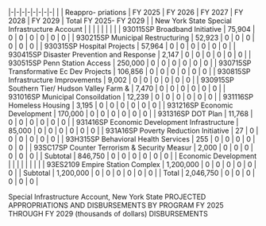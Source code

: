 |-|-|-|-|-|-|-|-|
| | Reappro-  priations | FY 2025 | FY 2026 | FY 2027 | FY 2028 | FY 2029 | Total FY 2025- FY 2029 |
| New York State Special Infrastructure Account | | | | | | | |
| 930115SP Broadband Initiative | 75,904 | 0 | 0 | 0 | 0 | 0 | 0 |
| 930215SP Municipal Restructuring | 52,923 | 0 | 0 | 0 | 0 | 0 | 0 |
| 930315SP Hospital Projects | 57,964 | 0 | 0 | 0 | 0 | 0 | 0 |
| 930415SP Disaster Prevention and Response | 2,147 | 0 | 0 | 0 | 0 | 0 | 0 |
| 930515SP Penn Station Access | 250,000 | 0 | 0 | 0 | 0 | 0 | 0 |
| 930715SP Transformative Ec Dev Projects | 106,856 | 0 | 0 | 0 | 0 | 0 | 0 |
| 930815SP Infrastructure Improvements | 9,002 | 0 | 0 | 0 | 0 | 0 | 0 |
| 930915SP Southern Tier/ Hudson Valley Farm & | 7,470 | 0 | 0 | 0 | 0 | 0 | 0 |
| 931016SP Municipal Consoildation | 12,239 | 0 | 0 | 0 | 0 | 0 | 0 |
| 931116SP Homeless Housing | 3,195 | 0 | 0 | 0 | 0 | 0 | 0 |
| 931216SP Economic Development | 170,000 | 0 | 0 | 0 | 0 | 0 | 0 |
| 931316SP DOT Plan | 11,768 | 0 | 0 | 0 | 0 | 0 | 0 |
| 931416SP Economic Development Infrastructure | 85,000 | 0 | 0 | 0 | 0 | 0 | 0 |
| 931A16SP Poverty Reduction Initiative | 27 | 0 | 0 | 0 | 0 | 0 | 0 |
| 93H315SP Behavioral Health Services | 255 | 0 | 0 | 0 | 0 | 0 | 0 |
| 93SC17SP Counter Terrorism & Security Measur | 2,000 | 0 | 0 | 0 | 0 | 0 | 0 |
| Subtotal | 846,750 | 0 | 0 | 0 | 0 | 0 | 0 |
| Economic Development | | | | | | | |
| 93ES2109 Empire Station Complex | 1,200,000 | 0 | 0 | 0 | 0 | 0 | 0 |
| Subtotal | 1,200,000 | 0 | 0 | 0 | 0 | 0 | 0 |
| Total | 2,046,750 | 0 | 0 | 0 | 0 | 0 | 0 |

Special Infrastructure Account, New York State PROJECTED APPROPRIATIONS AND DISBURSEMENTS BY PROGRAM FY 2025 THROUGH FY 2029 (thousands of dollars) DISBURSEMENTS
